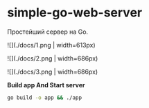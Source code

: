 # simple-go-web-server

Простейший сервер на Go.

![](./docs/1.png | width=613px)

![](./docs/2.png | width=686px)

![](./docs/3.png | width=686px)

**Build app And Start server**

```sh
go build -o app && ./app
```
